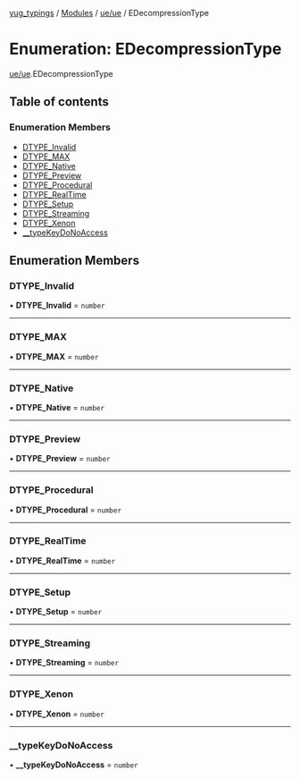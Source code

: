 [yug_typings](../README.md) / [Modules](../modules.md) / [ue/ue](../modules/ue_ue.md) / EDecompressionType

# Enumeration: EDecompressionType

[ue/ue](../modules/ue_ue.md).EDecompressionType

## Table of contents

### Enumeration Members

- [DTYPE\_Invalid](ue_ue.EDecompressionType.md#dtype_invalid)
- [DTYPE\_MAX](ue_ue.EDecompressionType.md#dtype_max)
- [DTYPE\_Native](ue_ue.EDecompressionType.md#dtype_native)
- [DTYPE\_Preview](ue_ue.EDecompressionType.md#dtype_preview)
- [DTYPE\_Procedural](ue_ue.EDecompressionType.md#dtype_procedural)
- [DTYPE\_RealTime](ue_ue.EDecompressionType.md#dtype_realtime)
- [DTYPE\_Setup](ue_ue.EDecompressionType.md#dtype_setup)
- [DTYPE\_Streaming](ue_ue.EDecompressionType.md#dtype_streaming)
- [DTYPE\_Xenon](ue_ue.EDecompressionType.md#dtype_xenon)
- [\_\_typeKeyDoNoAccess](ue_ue.EDecompressionType.md#__typekeydonoaccess)

## Enumeration Members

### DTYPE\_Invalid

• **DTYPE\_Invalid** = `number`

___

### DTYPE\_MAX

• **DTYPE\_MAX** = `number`

___

### DTYPE\_Native

• **DTYPE\_Native** = `number`

___

### DTYPE\_Preview

• **DTYPE\_Preview** = `number`

___

### DTYPE\_Procedural

• **DTYPE\_Procedural** = `number`

___

### DTYPE\_RealTime

• **DTYPE\_RealTime** = `number`

___

### DTYPE\_Setup

• **DTYPE\_Setup** = `number`

___

### DTYPE\_Streaming

• **DTYPE\_Streaming** = `number`

___

### DTYPE\_Xenon

• **DTYPE\_Xenon** = `number`

___

### \_\_typeKeyDoNoAccess

• **\_\_typeKeyDoNoAccess** = `number`
